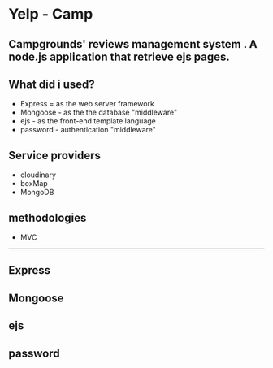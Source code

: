 # Yelp - Camp

Campgrounds' reviews management system .
A node.js application that retrieve ejs pages. 
---

## What did i used?
* Express  = as the web server framework
* Mongoose - as the the database "middleware"
* ejs - as the front-end template language
* password - authentication  "middleware"

## Service providers
* cloudinary
* boxMap
* MongoDB

## methodologies
* MVC
---
## Express

## Mongoose
## ejs
## password
